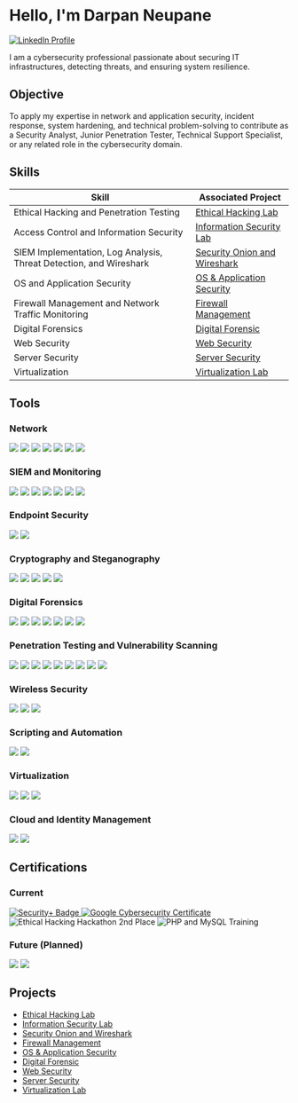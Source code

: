 # Hello, I'm Darpan Neupane
<a href="https://www.linkedin.com/in/darpanne/" target="_blank">
    <img src="https://img.shields.io/badge/-LinkedIn-0072b1?&style=for-the-badge&logo=linkedin&logoColor=white" alt="LinkedIn Profile" />
</a>

I am a cybersecurity professional passionate about securing IT infrastructures, detecting threats, and ensuring system resilience.

## Objective
To apply my expertise in network and application security, incident response, system hardening, and technical problem-solving to contribute as a Security Analyst, Junior Penetration Tester, Technical Support Specialist, or any related role in the cybersecurity domain.

## Skills
| Skill                                         | Associated Project         |
|-----------------------------------------------|----------------------------|
| Ethical Hacking and Penetration Testing                                                  | <a href="https://github.com/darpanne/Ethical-Hacking-Lab">Ethical Hacking Lab</a>|
| Access Control and Information Security                                                  | <a href="https://github.com/darpanne/Information-Security-Lab">Information Security Lab</a>|
| SIEM Implementation, Log Analysis, Threat Detection, and Wireshark                       | <a href="https://github.com/darpanne/Security-Onion">Security Onion and Wireshark</a>|
| OS and Application Security                                                              | <a href="https://github.com/darpanne/OS-Application-Security">OS & Application Security</a>|
| Firewall Management and Network Traffic Monitoring                                       | <a href="https://github.com/darpanne/Firewall-Management">Firewall Management</a>|
| Digital Forensics                                                                        | <a href="https://github.com/darpanne/Digital-Forensic">Digital Forensic</a>|
| Web Security                                                                             | <a href="https://github.com/darpanne/Web-Security">Web Security</a>|
| Server Security                                                                          | <a href="https://github.com/darpanne/Securing-Server">Server Security</a>|
| Virtualization                                                                           | <a href="https://github.com/darpanne/Virtualization">Virtualization Lab</a>|


## Tools

### Network
<div>
    <img src="https://img.shields.io/badge/-Wireshark-1679A7?&style=for-the-badge&logo=Wireshark&logoColor=white" />
    <img src="https://img.shields.io/badge/-Cisco_ASA-0069D9?&style=for-the-badge&logo=Cisco&logoColor=white" />
    <img src="https://img.shields.io/badge/-Palo_Alto-FF4F4F?&style=for-the-badge&logo=Palo-Alto-Networks&logoColor=white" />
    <img src="https://img.shields.io/badge/-pfSense-0F8EDD?&style=for-the-badge&logo=pfSense&logoColor=white" />
    <img src="https://img.shields.io/badge/-Nmap-2E86C1?&style=for-the-badge&logo=Nmap&logoColor=white" />
    <img src="https://img.shields.io/badge/-Angry_IP_Scanner-FF5733?&style=for-the-badge&logo=Angry-IP-Scanner&logoColor=white" />
    <img src="https://img.shields.io/badge/-Spiderfoot-6C757D?&style=for-the-badge&logo=Spiderfoot&logoColor=white" />
</div>

### SIEM and Monitoring
<div>
    <img src="https://img.shields.io/badge/-Security_Onion-007A33?&style=for-the-badge&logo=Security-Onion&logoColor=white" />
    <img src="https://img.shields.io/badge/-SGUIL-00FF7F?&style=for-the-badge&logo=SGUIL&logoColor=white" />
    <img src="https://img.shields.io/badge/-Squert-20B2AA?&style=for-the-badge&logo=Squert&logoColor=white" />
    <img src="https://img.shields.io/badge/-Kibana-005571?&style=for-the-badge&logo=Kibana&logoColor=white" />
    <img src="https://img.shields.io/badge/-Logstash-00CED1?&style=for-the-badge&logo=Logstash&logoColor=white" />
    <img src="https://img.shields.io/badge/-Elasticsearch-005571?&style=for-the-badge&logo=Elasticsearch&logoColor=white" />
    <img src="https://img.shields.io/badge/-Splunk-000000?&style=for-the-badge&logo=Splunk&logoColor=white" />
</div>

### Endpoint Security
<div>
    <img src="https://img.shields.io/badge/-Microsoft_Defender_for_Endpoint-00A4EF?&style=for-the-badge&logo=Microsoft&logoColor=white" />
    <img src="https://img.shields.io/badge/-BitLocker-0078D4?&style=for-the-badge&logo=Windows&logoColor=white" />
</div>

### Cryptography and Steganography
<div>
    <img src="https://img.shields.io/badge/-OpenSSL-721817?&style=for-the-badge&logo=OpenSSL&logoColor=white" />
    <img src="https://img.shields.io/badge/-GPG-0099CC?&style=for-the-badge&logo=GNU-Privacy-Guard&logoColor=white" />
    <img src="https://img.shields.io/badge/-Hashcat-FF0000?&style=for-the-badge&logo=Hashcat&logoColor=white" />
    <img src="https://img.shields.io/badge/-Steghide-556B2F?&style=for-the-badge&logo=Steghide&logoColor=white" />
    <img src="https://img.shields.io/badge/-Cain_&_Abel-8A2BE2?&style=for-the-badge&logo=Cain&logoColor=white" />
</div>

### Digital Forensics
<div>
    <img src="https://img.shields.io/badge/-WinHex-2E8B57?&style=for-the-badge&logo=WinHex&logoColor=white" />
    <img src="https://img.shields.io/badge/-Felix-8A2BE2?&style=for-the-badge&logo=Felix&logoColor=white" />
    <img src="https://img.shields.io/badge/-Velociraptor-4B275F?&style=for-the-badge&logo=Velociraptor&logoColor=white" />
    <img src="https://img.shields.io/badge/-Magnet_Axiom-FF8C00?&style=for-the-badge&logo=Magnet&logoColor=white" />
    <img src="https://img.shields.io/badge/-ProDiscover-4169E1?&style=for-the-badge&logo=ProDiscover&logoColor=white" />
    <img src="https://img.shields.io/badge/-OSForensics-6A5ACD?&style=for-the-badge&logo=OSForensics&logoColor=white" />
    <img src="https://img.shields.io/badge/-Sleuthkit-8A2BE2?&style=for-the-badge&logo=Sleuthkit&logoColor=white" />
</div>

### Penetration Testing and Vulnerability Scanning
<div>
    <img src="https://img.shields.io/badge/-Metasploit_Framework-800080?&style=for-the-badge&logo=Metasploit&logoColor=white" />
    <img src="https://img.shields.io/badge/-Msfvenom-8A2BE2?&style=for-the-badge&logo=Metasploit&logoColor=white" />
    <img src="https://img.shields.io/badge/-Burp_Suite-FF7F50?&style=for-the-badge&logo=Burp-Suite&logoColor=white" />
    <img src="https://img.shields.io/badge/-SQLmap-FF4500?&style=for-the-badge&logo=SQLmap&logoColor=white" />
    <img src="https://img.shields.io/badge/-John_the_Ripper-4B0082?&style=for-the-badge&logo=John-The-Ripper&logoColor=white" />
    <img src="https://img.shields.io/badge/-OpenVAS-00A99D?&style=for-the-badge&logo=OpenVAS&logoColor=white" />
    <img src="https://img.shields.io/badge/-SQLmap-FF4500?&style=for-the-badge&logo=SQLmap&logoColor=white" />
    <img src="https://img.shields.io/badge/-OWASP_ZAP-FF4500?&style=for-the-badge&logo=OWASP-ZAP&logoColor=white" />
    <img src="https://img.shields.io/badge/-Wpscan-4682B4?&style=for-the-badge&logo=Wpscan&logoColor=white" />
</div>

### Wireless Security
<div>
    <img src="https://img.shields.io/badge/-Aircrack_ng-20B2AA?&style=for-the-badge&logo=Aircrack-ng&logoColor=white" />
    <img src="https://img.shields.io/badge/-Cowpatty-4682B4?&style=for-the-badge&logo=Cowpatty&logoColor=white" />
    <img src="https://img.shields.io/badge/-Ekahau_Heat_Mapper-FF6F61?&style=for-the-badge&logo=Ekahau&logoColor=white" />
</div>

### Scripting and Automation
<div>
    <img src="https://img.shields.io/badge/-Python-FFD343?&style=for-the-badge&logo=Python&logoColor=black" />
    <img src="https://img.shields.io/badge/-Bash_Scripting-4EAA25?&style=for-the-badge&logo=GNU-Bash&logoColor=white" />
</div>

### Virtualization
<div>
    <img src="https://img.shields.io/badge/-VMware-607078?&style=for-the-badge&logo=VMware&logoColor=white" />
    <img src="https://img.shields.io/badge/-Hyper_V-0078D4?&style=for-the-badge&logo=Microsoft&logoColor=white" />
    <img src="https://img.shields.io/badge/-Kali_Linux-557C94?&style=for-the-badge&logo=Kali-Linux&logoColor=white" />
</div>

### Cloud and Identity Management
<div>
    <img src="https://img.shields.io/badge/-Azure-0089D6?&style=for-the-badge&logo=Microsoft-Azure&logoColor=white" />
    <img src="https://img.shields.io/badge/-Active_Directory-0078D4?&style=for-the-badge&logo=Windows&logoColor=white" />
</div>

## Certifications

### Current
<div>
    <!-- Security+ Badge with Credly Link -->
    <a href="https://www.credly.com/badges/7613f722-45d2-46fa-9e2c-3a19e9edbecf" target="_blank">
        <img src="https://img.shields.io/badge/-Security%2B-FF0000?&style=for-the-badge&logo=CompTIA&logoColor=white" alt="Security+ Badge" />
    </a>
    <!-- Other Badges -->
    <a href="https://www.credly.com/badges/b62a5e55-620e-479b-82e5-0e435298e9ac" target="_blank">  
        <img src="https://img.shields.io/badge/-Google_Cybersecurity_Certificate-4285F4?&style=for-the-badge&logo=Google&logoColor=white" alt="Google Cybersecurity Certificate" />
    </a>
    <img src="https://img.shields.io/badge/-Ethical_Hacking_Hackathon_2nd_Place-6A0DAD?&style=for-the-badge&logo=Hackathon&logoColor=white" alt="Ethical Hacking Hackathon 2nd Place" />
    <img src="https://img.shields.io/badge/-PHP_and_MySQL_Training-FFD700?&style=for-the-badge&logo=PHP&logoColor=white" alt="PHP and MySQL Training" />
</div>


### Future (Planned)
<div>
    <img src="https://img.shields.io/badge/-PenTest%2B_(Planned)-00A1D6?&style=for-the-badge&logo=CompTIA&logoColor=white" />
    <img src="https://img.shields.io/badge/-CISSP_(Planned)-0033A0?&style=for-the-badge&logo=(ISC)%C2%B2&logoColor=white" />
</div>

## Projects
- <a href="https://github.com/darpanne/Ethical-Hacking-Lab/blob/main/README.md">Ethical Hacking Lab</a>
- <a href="https://github.com/darpanne/Information-Security-Lab/blob/main/README.md">Information Security Lab</a>
- <a href="https://github.com/darpanne/Security-Onion">Security Onion and Wireshark</a>
- <a href="https://github.com/darpanne/Firewall-Management">Firewall Management</a>
- <a href="https://github.com/darpanne/OS-Application-Security/blob/main/README.md">OS & Application Security</a>
- <a href="https://github.com/darpanne/Digital-Forensic/blob/main/README.md">Digital Forensic</a>
- <a href="https://github.com/darpanne/Web-Security">Web Security</a>
- <a href="https://github.com/darpanne/Securing-Server">Server Security</a>
- <a href="https://github.com/darpanne/Virtualization">Virtualization Lab</a>

